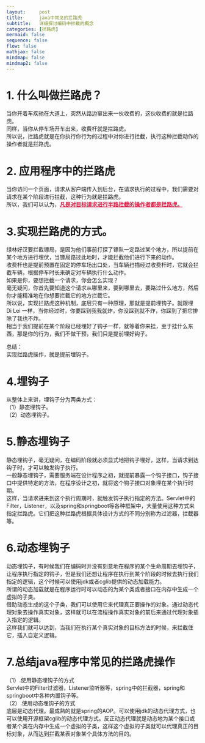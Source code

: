 ```yaml
---
layout:     post
title:      java中常见的拦路虎
subtitle:   详细探讨编码中拦截的概念
categories: [拦路虎]
mermaid: false
sequence: false
flow: false
mathjax: false
mindmap: false
mindmap2: false
---
```


# 1. 什么叫做拦路虎？
当你开着车疾驰在大道上，突然从路边窜出来一伙收费的，这伙收费的就是拦路虎。   
同样，当你从停车场开车出来，收费杆就是拦路虎。   
所以说，拦路虎就是在你执行你行为的过程中对你进行拦截，执行这种拦截动作的操作者就是拦路虎。   
 
# 2. 应用程序中的拦路虎
当你访问一个页面，请求从客户端传入到后台，在请求执行的过程中，我们需要对请求在某个阶段进行拦截，这种行为就是拦路虎。   
所以，我们可以认为，<font color="#dc143c"><b><u>凡是对目标请求进行半路拦截的操作者都是拦路虎。</u></b></font>

# 3.实现拦路虎的方式。
绿林好汉要拦截镖局，是因为他们事前打探了镖队一定路过某个地方，所以提前在某个地方进行埋伏，当镖局路过此地时，才能拦截他们进行下来的动作。   
收费杆也是提前预置在固定的停车场出口处，当车辆扫描经过收费杆时，它就会拦截车辆，根据停车时长来确定对车辆执行什么动作。   
如果是你，要想拦截一个请求，你会怎么实现？   
毫无疑问，你首先要知道这个请求从哪里来，要到哪里去，要路过什么地方，然后你才能精准地在你想要拦截它的地方拦截它。   
所以说，实现拦路虎这种机制，底层只有一种原理，那就是提前埋钩子。就跟埋 Di Lei 一样，当你经过时，你要踩到我我就炸，你没踩到就不炸，你踩到了把它排除了我也不炸。     
相当于我们提前在某个阶段已经埋好了钩子一样，就等着你来挂，至于挂什么东西，那是你的行为，我们不做干预，我们只是提前埋好钩子。   

总结：   
实现拦路虎操作，就是提前埋钩子。   

# 4.埋钩子
从整体上来讲，埋钩子分为两类方式：   
（1）静态埋钩子。  
（2）动态埋钩子。   

# 5.静态埋钩子   
静态埋钩子，毫无疑问，在编码阶段就必须显式地把钩子埋好，这样，当请求到达钩子时，才可以触发钩子执行。     
一般静态埋钩子，需要服务端在设计程序之初，就提前暴露一个钩子接口，钩子接口中提供特定的方法，在程序设计之初，就将这个钩子接口对象埋在某个执行时期。   
这样，当请求进来到这个执行周期时，就触发钩子执行指定的方法。Servlet中的Filter，Listener，以及spring和springboot等各种框架中，大量使用这种方式来指定拦路虎。它们把这种拦路虎根据具体设计方式的不同分别称为过滤器，拦截器等。    

# 6.动态埋钩子
动态埋钩子，有时候我们在编码时并没有刻意地在程序的某个生命周期去埋钩子，让程序执行指定的钩子，但是我们还想让程序在执行到某个阶段的时候去执行我们指定的逻辑，这个时候可以使用jdk或者cglib提供的动态加载能力。   
所谓的动态加载就是在程序运行时可以动态的为某个类或者接口在内存中生成一个虚拟的子类。    
借助动态生成的这个子类，我们可以使用它来代理真正要操作的对象。通过动态代理对象去操作真实对象，这样就可以在流程操作真实对象的前后来通过代理对象插入指定的逻辑。   
这样我们就可以达到，当我们在执行某个真实对象的目标方法的时候，来拦截住它，插入自定义逻辑。   

# 7.总结java程序中常见的拦路虎操作
（1）.使用静态埋钩子的方式   
Servlet中的Filter过滤器，Listener监听器等，spring中的拦截器，spring和springboot中各种内置钩子等。   
（2）.使用动态埋钩子的方式   
底层是动态代理。最成熟的就是spring的AOP。可以使用jdk的动态代理方式，也可以使用开源框架cglib的动态代理方式。反正动态代理就是动态地为某个接口或者某个类在内存中生成一个虚拟的子类，这样这个虚拟的子类就可以代理真正的目标对象，从而达到拦截某表对象某个具体方法的目的。